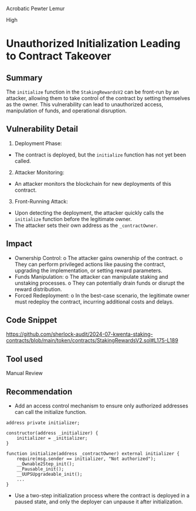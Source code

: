 Acrobatic Pewter Lemur

High

# Unauthorized Initialization Leading to Contract Takeover

## Summary
The `initialize` function in the `StakingRewardsV2` can be front-run by an attacker, allowing them to take control of the contract by setting themselves as the owner. This vulnerability can lead to unauthorized access, manipulation of funds, and operational disruption.

## Vulnerability Detail
1.	Deployment Phase:
-	The contract is deployed, but the `initialize` function has not yet been called.
2.	Attacker Monitoring:
-	An attacker monitors the blockchain for new deployments of this contract.
3.	Front-Running Attack:
-	Upon detecting the deployment, the attacker quickly calls the `initialize` function before the legitimate owner.
-	The attacker sets their own address as the `_contractOwner`.

## Impact
-	Ownership Control: 
o	The attacker gains ownership of the contract.
o	They can perform privileged actions like pausing the contract, upgrading the implementation, or setting reward parameters.
-	Funds Manipulation: 
o	The attacker can manipulate staking and unstaking processes.
o	They can potentially drain funds or disrupt the reward distribution.
-	Forced Redeployment: 
o	In the best-case scenario, the legitimate owner must redeploy the contract, incurring additional costs and delays.


## Code Snippet
https://github.com/sherlock-audit/2024-07-kwenta-staking-contracts/blob/main/token/contracts/StakingRewardsV2.sol#L175-L189

## Tool used

Manual Review

## Recommendation
- Add an access control mechanism to ensure only authorized addresses can call the initialize function.
```solidity
address private initializer;

constructor(address _initializer) {
    initializer = _initializer;
}

function initialize(address _contractOwner) external initializer {
    require(msg.sender == initializer, "Not authorized");
    __Ownable2Step_init();
    __Pausable_init();
    __UUPSUpgradeable_init();
    ...
}
```
- Use a two-step initialization process where the contract is deployed in a paused state, and only the deployer can unpause it after initialization.